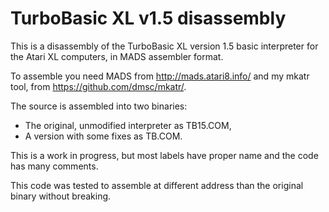 TurboBasic XL v1.5 disassembly
==============================

This is a disassembly of the TurboBasic XL version 1.5 basic interpreter
for the Atari XL computers, in MADS assembler format.

To assemble you need MADS from http://mads.atari8.info/ and my mkatr tool,
from https://github.com/dmsc/mkatr/.

The source is assembled into two binaries:

 - The original, unmodified interpreter as TB15.COM,
 - A version with some fixes as TB.COM.

This is a work in progress, but most labels have proper name and the code has
many comments.

This code was tested to assemble at different address than the original binary
without breaking.


